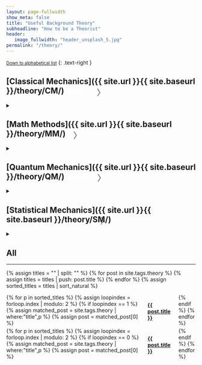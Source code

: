 ```yaml
---
layout: page-fullwidth
show_meta: false
title: "Useful Background Theory"
subheadline: "How to be a Theorist"
header:
   image_fullwidth: "header_unsplash_5.jpg"
permalink: "/theory/"
---
```


<small markdown="1">[Down to alphabetical list](#all)</small>
{: .text-right }

## [Classical Mechanics]({{ site.url }}{{ site.baseurl }}/theory/CM/)

<details>

<summary><h2 id="exHeader" style="float:left; color:white; margin: -40px 0px 0px 0px">Classical Mechanics<div id="dropdown-classmech" onClick="changeDropdown(this.id)" style="color:gray; float:right; margin: -2px 0px 0px 30px">〉</div></h2></summary>

{% assign cats = "" | split: "" %}

{% for category in site.categories %}

{% assign c = category[0] %}
{% assign subcategory = c | split: "_" %}

{% if subcategory[0] == "CM" and subcategory[1] %}
 {% assign cats = cats | push: c %}
{% endif %}
{% endfor %}


{% for c in cats %}
{% assign cat-name = c | split: "_" | slice: 1,20 | join: " " %}

<h4><a href="{{ site.url }}{{ site.baseurl }}/theory/CM/{{ c }}">{{ cat-name }}</a></h4>

{% assign titles = "" | split: "" %}
{% for post in site.categories[c] %}
    {% assign titles = titles | push: post.title %}
{% endfor %}
{% assign sorted_titles = titles | sort_natural %}

<div class="row">
<div class="small-6 columns">
    {% for p in sorted_titles %}
    {% assign loopindex = forloop.index | modulo: 2 %}
    {% if loopindex == 1 %}
    {% assign matched_post = site.categories[c] | where:"title",p %}
    {% assign post = matched_post[0] %}
    <a href="{{ site.url }}{{ site.baseurl }}{{ post.url }}">{{ post.title }}</a>
    {% endif %}
    {% endfor %}
    </div>
    <div class="small-6 columns">
    {% for p in sorted_titles %}
    {% assign loopindex = forloop.index | modulo: 2 %}
    {% if loopindex == 0 %}
    {% assign matched_post = site.categories[c] | where:"title",p %}
    {% assign post = matched_post[0] %}
    <a href="{{ site.url }}{{ site.baseurl }}{{ post.url }}">{{ post.title }}</a>
    {% endif %}
    {% endfor %}
    </div>
</div>
<hr>

{% endfor %}


</details>

## [Math Methods]({{ site.url }}{{ site.baseurl }}/theory/MM/)

<details>

<summary><h2 id="exHeader" style="float:left; color:white; margin: -40px 0px 0px 0px">Math Methods<div id="dropdown-mathmethods" onClick="changeDropdown(this.id)" style="color:gray; float:right; margin: -2px 0px 0px 30px">〉</div></h2></summary>

{% assign titles = "" | split: "" %}
{% for post in site.tags.MM %}
    {% assign titles = titles | push: post.title %}
{% endfor %}
{% assign sorted_titles = titles | sort_natural %}

<div>
<br>
    {% for p in sorted_titles %}
    {% assign matched_post = site.tags.MM | where:"title",p %}
    {% assign post = matched_post[0] %}
    <h4><a href="{{ site.url }}{{ site.baseurl }}{{ post.url }}">{{ post.title }}</a></h4>
    {% endfor %}
</div>
</details>

## [Quantum Mechanics]({{ site.url }}{{ site.baseurl }}/theory/QM/)

<details>

<summary><h2 id="exHeader" style="float:left; color:white; margin: -40px 0px 0px 0px">Quantum Mechanics<div id="dropdown-quantummech" onClick="changeDropdown(this.id)" style="color:gray; float:right; margin: -2px 0px 0px 30px">〉</div></h2></summary>

<div class="row">
<div class="small-6 columns">
<h3>Statics</h3>
    {% assign titles = "" | split: "" %}
{% for post in site.tags.static-QM %}
    {% assign titles = titles | push: post.title %}
{% endfor %}
{% assign sorted_titles = titles | sort_natural %}

<div>
<br>
    {% for p in sorted_titles %}
    {% assign matched_post = site.tags.static-QM | where:"title",p %}
    {% assign post = matched_post[0] %}
    <h4><a href="{{ site.url }}{{ site.baseurl }}{{ post.url }}">{{ post.title }}</a></h4>
    {% endfor %}
</div>
</div>
<div class="small-6 columns">
    <h3>Dynamics</h3>
     {% assign titles = "" | split: "" %}
    {% for post in site.tags.dynamic-QM %}
    {% assign titles = titles | push: post.title %}
    {% endfor %}
    {% assign sorted_titles = titles | sort_natural %}

<div>
<br>
    {% for p in sorted_titles %}
    {% assign matched_post = site.tags.dynamic-QM | where:"title",p %}
    {% assign post = matched_post[0] %}
    <h4><a href="{{ site.url }}{{ site.baseurl }}{{ post.url }}">{{ post.title }}</a></h4>
    {% endfor %}
</div>
</div>
</div>
</details>

## [Statistical Mechanics]({{ site.url }}{{ site.baseurl }}/theory/SM/)

<details>

<summary><h2 id="exHeader" style="float:left; color:white; margin: -40px 0px 0px 0px">Statistical Mechanics<div id="dropdown-statmech" onClick="changeDropdown(this.id)" style="color:gray; float:right; margin: -2px 0px 0px 30px">〉</div></h2></summary>

<div class="row">
<div class="small-6 columns">
<h3>Equilibrium</h3>
    {% assign titles = "" | split: "" %}
{% for post in site.tags.EQ-SM %}
    {% assign titles = titles | push: post.title %}
{% endfor %}
{% assign sorted_titles = titles | sort_natural %}

<div>
<br>
    {% for p in sorted_titles %}
    {% assign matched_post = site.tags.EQ-SM | where:"title",p %}
    {% assign post = matched_post[0] %}
    <h4><a href="{{ site.url }}{{ site.baseurl }}{{ post.url }}">{{ post.title }}</a></h4>
    {% endfor %}
</div>
</div>
    <div class="small-6 columns">
<h3>Non-Equilibrium</h3>
     {% assign titles = "" | split: "" %}
{% for post in site.tags.NEQ-SM %}
    {% assign titles = titles | push: post.title %}
{% endfor %}
{% assign sorted_titles = titles | sort_natural %}

<div>
<br>
    {% for p in sorted_titles %}
    {% assign matched_post = site.tags.NEQ-SM | where:"title",p %}
    {% assign post = matched_post[0] %}
    <h4><a href="{{ site.url }}{{ site.baseurl }}{{ post.url }}">{{ post.title }}</a></h4>
    {% endfor %}
</div>
</div>
</div>
</details>

## All

---

{% assign titles = "" | split: "" %}
{% for post in site.tags.theory %}
    {% assign titles = titles | push: post.title %}
{% endfor %}
{% assign sorted_titles = titles | sort_natural %}


<div class="row">
<div class="small-6 columns">
    {% for p in sorted_titles %}
    {% assign loopindex = forloop.index | modulo: 2 %}
    {% if loopindex == 1 %}
    {% assign matched_post = site.tags.theory | where:"title",p %}
    {% assign post = matched_post[0] %}
    <h4><a href="{{ site.url }}{{ site.baseurl }}{{ post.url }}">{{ post.title }}</a></h4>
    {% endif %}
    {% endfor %}
    </div>
    <div class="small-6 columns">
    {% for p in sorted_titles %}
    {% assign loopindex = forloop.index | modulo: 2 %}
    {% if loopindex == 0 %}
    {% assign matched_post = site.tags.theory | where:"title",p %}
    {% assign post = matched_post[0] %}
    <h4><a href="{{ site.url }}{{ site.baseurl }}{{ post.url }}">{{ post.title }}</a></h4>
    {% endif %}
    {% endfor %}
    </div>
</div>


<script>
function changeDropdown(id) {
  var x = document.getElementById(id);
  var el = document.getElementById('exHeader');
  var style = window.getComputedStyle(el, null).getPropertyValue('font-size');
  var fontSize = parseFloat(style); 
  if (x.innerText === "〉") {
    x.innerText = "﹀";
    x.style.fontSize = (fontSize+7)+'px';
    x.style.margin = "0px 0px 0px 30px";
  } else {
  	x.innerHTML = "〉";
    x.style.fontSize = style;
    x.style.margin = "-2px 0px 0px 30px";
  }
}
</script>